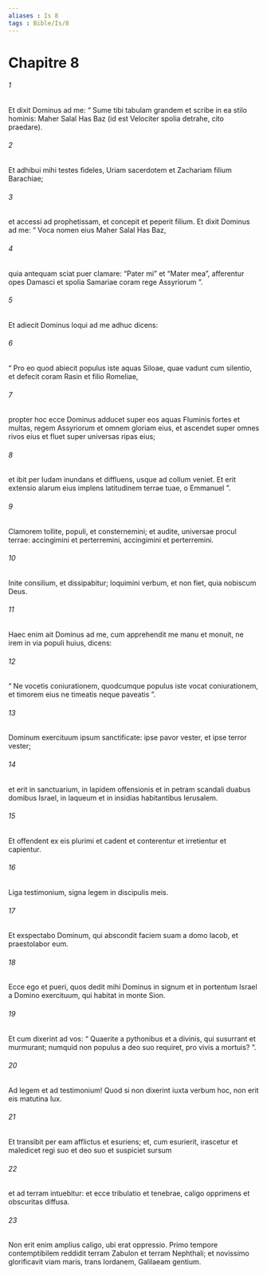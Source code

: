 ```yaml
---
aliases : Is 8
tags : Bible/Is/8
---
```


# Chapitre 8

###### 1
Et dixit Dominus ad me: “ Sume tibi tabulam grandem et scribe in ea stilo hominis: Maher Salal Has Baz (id est Velociter spolia detrahe, cito praedare). 
###### 2
Et adhibui mihi testes fideles, Uriam sacerdotem et Zachariam filium Barachiae; 
###### 3
et accessi ad prophetissam, et concepit et peperit filium. Et dixit Dominus ad me: “ Voca nomen eius Maher Salal Has Baz, 
###### 4
quia antequam sciat puer clamare: “Pater mi” et “Mater mea”, afferentur opes Damasci et spolia Samariae coram rege Assyriorum ”. 
###### 5
Et adiecit Dominus loqui ad me adhuc dicens:
###### 6
“ Pro eo quod abiecit populus iste aquas Siloae, quae vadunt cum silentio, et defecit coram Rasin et filio Romeliae,
###### 7
propter hoc ecce Dominus adducet super eos aquas Fluminis fortes et multas, regem Assyriorum et omnem gloriam eius, et ascendet super omnes rivos eius et fluet super universas ripas eius;
###### 8
et ibit per Iudam inundans et diffluens, usque ad collum veniet. Et erit extensio alarum eius implens latitudinem terrae tuae, o Emmanuel ”.
###### 9
Clamorem tollite, populi, et consternemini; et audite, universae procul terrae: accingimini et perterremini, accingimini et perterremini.
###### 10
Inite consilium, et dissipabitur; loquimini verbum, et non fiet, quia nobiscum Deus.
###### 11
Haec enim ait Dominus ad me, cum apprehendit me manu et monuit, ne irem in via populi huius, dicens:
###### 12
“ Ne vocetis coniurationem, quodcumque populus iste vocat coniurationem, et timorem eius ne timeatis neque paveatis ”.
###### 13
Dominum exercituum ipsum sanctificate: ipse pavor vester, et ipse terror vester;
###### 14
et erit in sanctuarium, in lapidem offensionis et in petram scandali duabus domibus Israel, in laqueum et in insidias habitantibus Ierusalem.
###### 15
Et offendent ex eis plurimi et cadent et conterentur et irretientur et capientur.
###### 16
Liga testimonium, signa legem in discipulis meis. 
###### 17
Et exspectabo Dominum, qui abscondit faciem suam a domo Iacob, et praestolabor eum. 
###### 18
Ecce ego et pueri, quos dedit mihi Dominus in signum et in portentum Israel a Domino exercituum, qui habitat in monte Sion. 
###### 19
Et cum dixerint ad vos: “ Quaerite a pythonibus et a divinis, qui susurrant et murmurant; numquid non populus a deo suo requiret, pro vivis a mortuis? ”. 
###### 20
Ad legem et ad testimonium! Quod si non dixerint iuxta verbum hoc, non erit eis matutina lux.
###### 21
Et transibit per eam afflictus et esuriens; et, cum esurierit, irascetur et maledicet regi suo et deo suo et suspiciet sursum
###### 22
et ad terram intuebitur: et ecce tribulatio et tenebrae, caligo opprimens et obscuritas diffusa.
###### 23
Non erit enim amplius caligo, ubi erat oppressio. Primo tempore contemptibilem reddidit terram Zabulon et terram Nephthali; et novissimo glorificavit viam maris, trans Iordanem, Galilaeam gentium.
